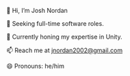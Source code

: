 👋 Hi, I’m Josh Nordan

🎯 Seeking full-time software roles.

🌱 Currently honing my expertise in Unity.

📫 Reach me at jnordan2002@gmail.com

😄 Pronouns: he/him



